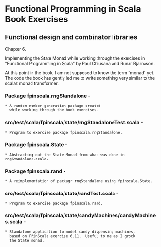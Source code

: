 # Functional Programming in Scala Book Exercises

## Functional design and combinator libraries

Chapter 6.

Implementing the State Monad while working through the
exercises in  "Functional Programming in Scala" by Paul
Chiusana and Runar Bjarnason.

At this point in the book, I am not supposed to know the 
term "monad" yet.  The code the book has gently led me
to write something very similar to the scalaz monad transformer.

### Package fpinscala.rngStandalone -
    * A random number generation package created
      while working through the book exercises.
### src/test/scala/fpinscala/state/rngStandaloneTest.scala -
    * Program to exercise package fpinscala.rngStandalone.
### Package fpinscala.State -
    * Abstracting out the State Monad from what was done in rngStandalone.scala.
### Package fpinscala.rand -
    * A reimplementation of packagr rngStandalone using fpinscala.State. 
### src/test/scala/fpinscala/state/randTest.scala -
    * Program to exercise package fpinscala.rand.
### src/test/scala/fpinscala/state/candyMachines/candyMachines.scala -
    * Standalone application to model candy dispensing machines, 
      based on FPinScala exercise 6.11.  Useful to me as I grock
      the State monad.
